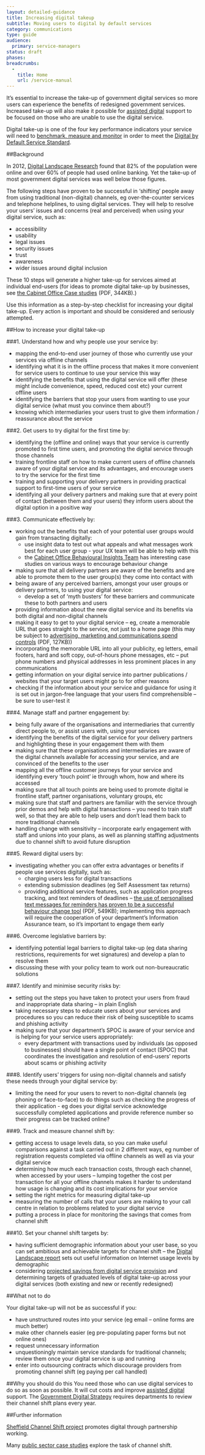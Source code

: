 ```yaml
---
layout: detailed-guidance
title: Increasing digital takeup
subtitle: Moving users to digital by default services
category: communications
type: guide
audience:
  primary: service-managers
status: draft
phases:
breadcrumbs:
  -
    title: Home
    url: /service-manual
---
```


It’s essential to increase the take-up of government digital services so more users can experience the benefits of redesigned government services. Increased take-up will also make it possible for [assisted digital](https://www.gov.uk/service-manual/assisted-digital/index.html) support to be focused on those who are unable to use the digital service. 

Digital take-up is one of the four key performance indicators your service will need to [benchmark, measure and monitor](/service-manual/measurement/digital-takeup.html) in order to meet the [Digital by Default Service Standard](/service-manual/digital-by-default).

##Background

In 2012, [Digital Landscape Research](http://publications.cabinetoffice.gov.uk/digital/research/) found that 82% of the population were online and over 60% of people had used online banking. Yet the take-up of most government digital services was well below those figures.

The following steps have proven to be successful in ‘shifting’ people away from using traditional (non-digital) channels, eg over-the-counter services and telephone helplines, to using digital services. They will help to resolve your users’ issues and concerns (real and perceived) when using your digital service, such as:

* accessibility
* usability
* legal issues
* security issues
* trust
* awareness
* wider issues around digital inclusion


These 10 steps will generate a higher take-up for services aimed at individual end-users (for ideas to promote digital take-up by businesses, see [the Cabinet Office Case studies](http://webarchive.nationalarchives.gov.uk/+/http://www.cabinetoffice.gov.uk/media/261356/channel_strategy_cases.pdf) (PDF, 344KB).)

Use this information as a step-by-step checklist for increasing your digital take-up. Every action is important and should be considered and seriously attempted.

##How to increase your digital take-up

###1. Understand how and why people use your service by:

* mapping the end-to-end user journey of those who currently use your services via offline channels
* identifying what it is in the offline process that makes it more convenient for service users to continue to use your service this way
* identifying the benefits that using the digital service will offer (these might include convenience, speed, reduced cost etc) your current offline users
* identifying the barriers that stop your users from wanting to use your digital service (what must you convince them about?)
* knowing which intermediaries your users trust to give them information / reassurance about the service

###2. Get users to try digital for the first time by:

* identifying the (offline and online) ways that your service is currently promoted to first time users, and promoting the digital service through those channels
* training frontline staff on how to make current users of offline channels aware of your digital service and its advantages, and encourage users to try the service for the first time
* training and supporting your delivery partners in providing practical support to first-time users of your service
* identifying all your delivery partners and making sure that at every point of contact (between them and your users) they inform users about the digital option in a positive way

###3. Communicate effectively by:

* working out the benefits that each of your potential user groups would gain from transacting digitally:
    * use insight data to test out what appeals and what messages work best for each user group - your UX team will be able to help with this
    * the [Cabinet Office Behavioural Insights Team](https://www.gov.uk/government/organisations/behavioural-insights-team) has interesting case studies on various ways to encourage behaviour change
* making sure that all delivery partners are aware of the benefits and are able to promote them to the user group(s) they come into contact with
* being aware of any perceived barriers, amongst your user groups or delivery partners, to using your digital service:
    * develop a set of ‘myth busters’ for these barriers and communicate these to both partners and users
* providing information about the new digital service and its benefits via both digital and non-digital channels
* making it easy to get to your digital service – eg, create a memorable URL that goes straight to the service, not just to a home page (this may be subject to [advertising, marketing and communications spend controls](https://www.gov.uk/government/uploads/system/uploads/attachment_data/file/60686/Cabinet-Office-Controls-guidance-v3-1-section-5_0.pdf) (PDF, 127KB))
* incorporating the memorable URL into all your publicity, eg letters, email footers, hard and soft copy, out-of-hours phone messages, etc – put phone numbers and physical addresses in less prominent places in any communications
* getting information on your digital service into partner publications / websites that your target users might go to for other reasons
* checking if the information about your service and guidance for using it is set out in jargon-free language that your users find comprehensible – be sure to user-test it

###4. Manage staff and partner engagement by:

* being fully aware of the organisations and intermediaries that currently direct people to, or assist users with, using your services
* identifying the benefits of the digital service for your delivery partners and highlighting these in your engagement them with them
* making sure that these organisations and intermediaries are aware of the digital channels available for accessing your service, and are convinced of the benefits to the user
* mapping all the offline customer journeys for your service and identifying every ‘touch point’ ie through whom, how and where its accessed
* making sure that all touch points are being used to promote digital ie frontline staff, partner organisations, voluntary groups, etc
* making sure that staff and partners are familiar with the service through prior demos and help with digital transactions – you need to train staff well, so that they are able to help users and don’t lead them back to more traditional channels
* handling change with sensitivity – incorporate early engagement with staff and unions into your plans, as well as planning staffing adjustments due to channel shift to avoid future disruption

###5. Reward digital users by:

* investigating whether you can offer extra advantages or benefits if people use services digitally, such as:
    * charging users less for digital transactions
    * extending submission deadlines (eg Self Assessment tax returns)
    * providing additional service features, such as application progress tracking, and text reminders of deadlines – [the use of personalised text messages for reminders has proven to be a successful behaviour change tool](https://www.gov.uk/government/uploads/system/uploads/attachment_data/file/60539/BIT_FraudErrorDebt_accessible.pdf) (PDF, 549KB); implementing this approach will require the cooperation of your department’s Information Assurance team, so it’s important to engage them early

###6. Overcome legislative barriers by:

* identifying potential legal barriers to digital take-up (eg data sharing restrictions, requirements for wet signatures) and develop a plan to resolve them
* discussing these with your policy team to work out non-bureaucratic solutions

###7. Identify and minimise security risks by:

* setting out the steps you have taken to protect your users from fraud and inappropriate data sharing – in plain English
* taking necessary steps to educate users about your services and procedures so you can reduce their risk of being susceptible to scams and phishing activity
* making sure that your department’s SPOC is aware of your service and is helping for your service users appropriately:
    * every department with transactions used by individuals (as opposed to businesses) should have a single point of contact (SPOC) that coordinates the investigation and resolution of end-users’ reports about scams or phishing activity

###8. Identify users’ triggers for using non-digital channels and satisfy these needs through your digital service by:

* limiting the need for your users to revert to non-digital channels (eg phoning or face-to-face) to do things such as checking the progress of their application - eg does your digital service acknowledge successfully completed applications and provide reference number so their progress can be tracked online?

###9. Track and measure channel shift by:

* getting access to usage levels data, so you can make useful comparisons against a task carried out in 2 different ways, eg number of registration requests completed via offline channels as well as via your digital service
* determining how much each transaction costs, through each channel, when accessed by your users – lumping together the cost per transaction for all your offline channels makes it harder to understand how usage is changing and its cost implications for your service
* setting the right metrics for measuring digital take-up
* measuring the number of calls that your users are making to your call centre in relation to problems related to your digital service
* putting a process in place for monitoring the savings that comes from channel shift

###10. Set your channel shift targets by:

* having sufficient demographic information about your user base, so you can set ambitious and achievable targets for channel shift – the [Digital Landscape report](http://publications.cabinetoffice.gov.uk/digital/research/#who-is-online-and-who-is-offline) sets out useful information on Internet usage levels by demographic
* considering [projected savings from digital service provision](http://publications.cabinetoffice.gov.uk/digital/efficiency/#what-are-the-savings-from-digitising-transactional-services) and determining targets of graduated levels of digital take-up across your digital services (both existing and new or recently redesigned)

##What not to do

Your digital take-up will not be as successful if you:

* have unstructured routes into your service (eg email – online forms are much better)
* make other channels easier (eg pre-populating paper forms but not online ones)
* request unnecessary information
* unquestioningly maintain service standards for traditional channels; review them once your digital service is up and running
* enter into outsourcing contracts which discourage providers from promoting channel shift (eg paying per call handled)

##Why you should do this
You need those who can use digital services to do so as soon as possible. It will cut costs and improve [assisted digital](/service-manual/assisted-digital) support. The [Government Digital Strategy](http://publications.cabinetoffice.gov.uk/digital/strategy/#persuading-those-who-are-online-to-use-government-digital-services) requires departments to review their channel shift plans every year.

##Further information

[Sheffield Channel Shift project](http://www.pscsf.org.uk/2012/08/channel-shift-helping-people-use-public-services-online/) promotes digital through partnership working.

Many [public sector case studies](http://www.psfbuzz.org.uk/2011/09/pscsf-compendium-of-channel-shift-self-service-resources/#.UaYjgWQ4Vo-) explore the task of channel shift.